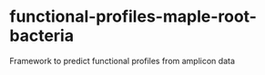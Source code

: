 # functional-profiles-maple-root-bacteria
Framework to predict functional profiles from amplicon data
